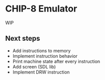 # CHIP-8 Emulator

WIP

## Next steps
* Add instructions to memory
* Implement instruction behavior
* Print machine state after every instruction
* Add screen (SDL lib)
* Implement DRW instruction